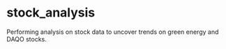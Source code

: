 # stock_analysis
Performing analysis on stock data to uncover trends on green energy and DAQO stocks.
